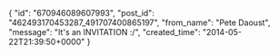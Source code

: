  {
   "id": "670946089607993",
   "post_id": "462493170453287_491707400865197",
   "from_name": "Pete Daoust",
   "message": "It's an INVITATION :/",
   "created_time": "2014-05-22T21:39:50+0000"
 }
